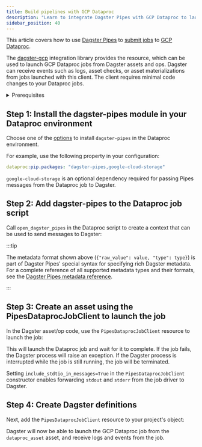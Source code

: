 ```yaml
---
title: Build pipelines with GCP Dataproc
description: "Learn to integrate Dagster Pipes with GCP Dataproc to launch external code from Dagster assets."
sidebar_position: 40
---
```


This article covers how to use [Dagster Pipes](/guides/build/external-pipelines/) to [submit jobs](https://cloud.google.com/dataproc/docs/guides/submit-job) to [GCP Dataproc](https://cloud.google.com/dataproc).

The [dagster-gcp](/api/libraries/dagster-gcp) integration library provides the <PyObject section="libraries" module="dagster_gcp" object="pipes.PipesDataprocJobClient" /> resource, which can be used to launch GCP Dataproc jobs from Dagster assets and ops. Dagster can receive events such as logs, asset checks, or asset materializations from jobs launched with this client. The client requires minimal code changes to your Dataproc jobs.


<details>
  <summary>Prerequisites</summary>

    - **In the Dagster environment**, you'll need to:

      - Install the following packages:

          ```shell
          pip install dagster dagster-webserver 'dagster-gcp[dataproc]'
          ```

          Refer to the [Dagster installation guide](/getting-started/installation) for more info.

      - **Configure GCP authentication for applications**. If you don't have this set up already, refer to the [GCP authentication guide](https://cloud.google.com/docs/authentication/gcloud).

    - **In GCP**, you'll need:

      - An existing project with a Dataproc cluster.
      - Prepared infrastructure such as GCS buckets, IAM roles, and other resources required for your Dataproc job.

</details>

## Step 1: Install the dagster-pipes module in your Dataproc environment

Choose one of the [options](https://cloud.google.com/dataproc/docs/tutorials/python-configuration) to install `dagster-pipes` in the Dataproc environment.

For example, use the following property in your configuration:

```yaml
dataproc:pip.packages: "dagster-pipes,google-cloud-storage"
```

`google-cloud-storage` is an optional dependency required for passing Pipes messages from the Dataproc job to Dagster.


## Step 2: Add dagster-pipes to the Dataproc job script

Call `open_dagster_pipes` in the Dataproc script to create a context that can be used to send messages to Dagster:

<CodeExample path="docs_snippets/docs_snippets/guides/dagster/dagster_pipes/gcp/dataproc_job/script.py" />

:::tip

The metadata format shown above (`{"raw_value": value, "type": type}`) is part of Dagster Pipes' special syntax for specifying rich Dagster metadata. For a complete reference of all supported metadata types and their formats, see the [Dagster Pipes metadata reference](using-dagster-pipes/reference#passing-rich-metadata-to-dagster).

:::

## Step 3: Create an asset using the PipesDataprocJobClient to launch the job

In the Dagster asset/op code, use the `PipesDataprocJobClient` resource to launch the job:

<CodeExample path="docs_snippets/docs_snippets/guides/dagster/dagster_pipes/gcp/dataproc_job/dagster_code.py" startAfter="start_asset_marker" endBefore="end_asset_marker" />

This will launch the Dataproc job and wait for it to complete. If the job fails, the Dagster process will raise an exception. If the Dagster process is interrupted while the job is still running, the job will be terminated.

Setting `include_stdtio_in_messages=True` in the `PipesDataprocJobClient` constructor enables forwarding `stdout` and `stderr` from the job driver to Dagster.

## Step 4: Create Dagster definitions

Next, add the `PipesDataprocJobClient` resource to your project's <PyObject section="definitions" module="dagster" object="Definitions" /> object:

<CodeExample path="docs_snippets/docs_snippets/guides/dagster/dagster_pipes/gcp/dataproc_job/dagster_code.py" startAfter="start_definitions_marker" endBefore="end_definitions_marker" />

Dagster will now be able to launch the GCP Dataproc job from the `dataproc_asset` asset, and receive logs and events from the job.
